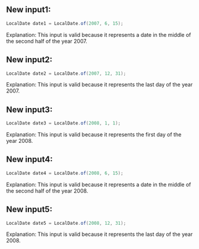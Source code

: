## New input1:
```java
LocalDate date1 = LocalDate.of(2007, 6, 15);
```
Explanation: This input is valid because it represents a date in the middle of the second half of the year 2007.

## New input2:
```java
LocalDate date2 = LocalDate.of(2007, 12, 31);
```
Explanation: This input is valid because it represents the last day of the year 2007.

## New input3:
```java
LocalDate date3 = LocalDate.of(2008, 1, 1);
```
Explanation: This input is valid because it represents the first day of the year 2008.

## New input4:
```java
LocalDate date4 = LocalDate.of(2008, 6, 15);
```
Explanation: This input is valid because it represents a date in the middle of the second half of the year 2008.

## New input5:
```java
LocalDate date5 = LocalDate.of(2008, 12, 31);
```
Explanation: This input is valid because it represents the last day of the year 2008.
